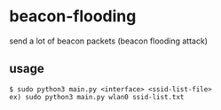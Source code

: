 # beacon-flooding
send a lot of beacon packets (beacon flooding attack)

## usage
```
$ sudo python3 main.py <interface> <ssid-list-file>
ex) sudo python3 main.py wlan0 ssid-list.txt
```
